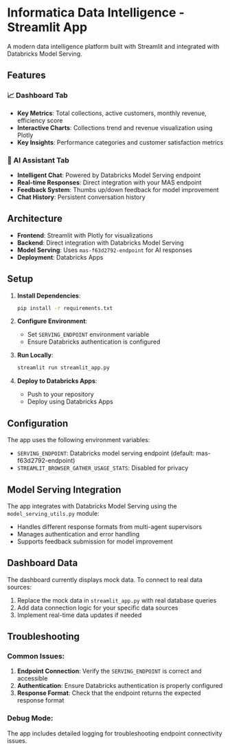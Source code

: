 # Informatica Data Intelligence - Streamlit App

A modern data intelligence platform built with Streamlit and integrated with Databricks Model Serving.

## Features

### 📈 Dashboard Tab
- **Key Metrics**: Total collections, active customers, monthly revenue, efficiency score
- **Interactive Charts**: Collections trend and revenue visualization using Plotly
- **Key Insights**: Performance categories and customer satisfaction metrics

### 💬 AI Assistant Tab
- **Intelligent Chat**: Powered by Databricks Model Serving endpoint
- **Real-time Responses**: Direct integration with your MAS endpoint
- **Feedback System**: Thumbs up/down feedback for model improvement
- **Chat History**: Persistent conversation history

## Architecture

- **Frontend**: Streamlit with Plotly for visualizations
- **Backend**: Direct integration with Databricks Model Serving
- **Model Serving**: Uses `mas-f63d2792-endpoint` for AI responses
- **Deployment**: Databricks Apps

## Setup

1. **Install Dependencies**:
   ```bash
   pip install -r requirements.txt
   ```

2. **Configure Environment**:
   - Set `SERVING_ENDPOINT` environment variable
   - Ensure Databricks authentication is configured

3. **Run Locally**:
   ```bash
   streamlit run streamlit_app.py
   ```

4. **Deploy to Databricks Apps**:
   - Push to your repository
   - Deploy using Databricks Apps

## Configuration

The app uses the following environment variables:
- `SERVING_ENDPOINT`: Databricks model serving endpoint (default: mas-f63d2792-endpoint)
- `STREAMLIT_BROWSER_GATHER_USAGE_STATS`: Disabled for privacy

## Model Serving Integration

The app integrates with Databricks Model Serving using the `model_serving_utils.py` module:
- Handles different response formats from multi-agent supervisors
- Manages authentication and error handling
- Supports feedback submission for model improvement

## Dashboard Data

The dashboard currently displays mock data. To connect to real data sources:
1. Replace the mock data in `streamlit_app.py` with real database queries
2. Add data connection logic for your specific data sources
3. Implement real-time data updates if needed

## Troubleshooting

### Common Issues:
1. **Endpoint Connection**: Verify the `SERVING_ENDPOINT` is correct and accessible
2. **Authentication**: Ensure Databricks authentication is properly configured
3. **Response Format**: Check that the endpoint returns the expected response format

### Debug Mode:
The app includes detailed logging for troubleshooting endpoint connectivity issues.
